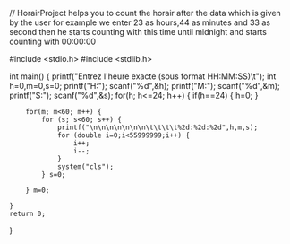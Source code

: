// HorairProject helps you to count the horair after the data which is given by the user for example we enter 23 as hours,44 as minutes and 33 as second then he starts counting with this time until midnight and starts counting with 00:00:00

#include <stdio.h>
#include <stdlib.h>

int main()
{
printf("Entrez l'heure exacte (sous format HH:MM:SS)\t");
    int h=0,m=0,s=0;
    printf("H:");
    scanf("%d",&h);
    printf("M:");
    scanf("%d",&m);
    printf("S:");
    scanf("%d",&s);
    for(h; h<=24; h++) {
       if(h==24) {
            h=0;
        }

        for(m; m<60; m++) {
            for (s; s<60; s++) {
                printf("\n\n\n\n\n\n\n\t\t\t\t%2d:%2d:%2d",h,m,s);
                for (double i=0;i<55999999;i++) {
                    i++;
                    i--;
                }
                system("cls");
            } s=0;

        } m=0;

    }
    return 0;
}


